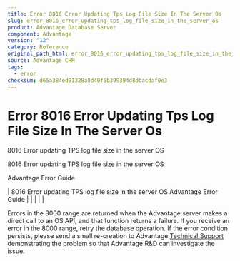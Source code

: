 ```yaml
---
title: Error 8016 Error Updating Tps Log File Size In The Server Os
slug: error_8016_error_updating_tps_log_file_size_in_the_server_os
product: Advantage Database Server
component: Advantage
version: "12"
category: Reference
original_path_html: error_8016_error_updating_tps_log_file_size_in_the_server_os.htm
source: Advantage CHM
tags:
  - error
checksum: d65a384ed91328a8d40f5b399394d8dbacdaf0e3
---
```


# Error 8016 Error Updating Tps Log File Size In The Server Os

8016 Error updating TPS log file size in the server OS

8016 Error updating TPS log file size in the server OS

Advantage Error Guide

| 8016 Error updating TPS log file size in the server OS  Advantage Error Guide |  |  |  |  |

Errors in the 8000 range are returned when the Advantage server makes a direct call to an OS API, and that function returns a failure. If you receive an error in the 8000 range, retry the database operation. If the error condition persists, please send a small re-creation to Advantage [Technical Support](master_technical_support_u_s__and_canada.md) demonstrating the problem so that Advantage R&D can investigate the issue.
